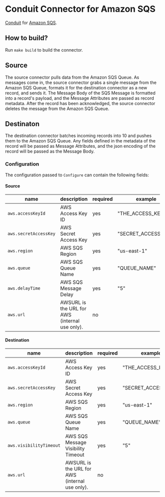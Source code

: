 # Conduit Connector for Amazon SQS

[Conduit](https://conduit.io) for [Amazon SQS](https://docs.aws.amazon.com/AWSSimpleQueueService/latest/SQSDeveloperGuide/welcome.html).

## How to build?

Run `make build` to build the connector.

## Source

The source connector pulls data from the Amazon SQS Queue. As messages come in, the source connector grabs a single message from the Amazon SQS Queue, formats it for the destination connector as a new record, and sends it. The Message Body of the SQS Message is formatted into a record's payload, and the Message Attributes are passed as record metadata. After the record has been acknowledged, the source connector deletes the message from the Amazon SQS Queue.

## Destinaton

The destination connector batches incoming records into 10 and pushes them to the Amazon SQS Queue. Any fields defined in the metadata of the record will be passed as Message Attributes, and the json encoding of the record will be passed as the Message Body.

### Configuration

The configuration passed to `Configure` can contain the following fields:

#### Source

| name                  | description                                    | required | example             |
| --------------------- | ---------------------------------------------- | -------- | ------------------- |
| `aws.accessKeyId`     | AWS Access Key ID                              | yes      | "THE_ACCESS_KEY_ID" |
| `aws.secretAccessKey` | AWS Secret Access Key                          | yes      | "SECRET_ACCESS_KEY" |
| `aws.region`          | AWS SQS Region                                 | yes      | "us-east-1"         |
| `aws.queue`           | AWS SQS Queue Name                             | yes      | "QUEUE_NAME"        |
| `aws.delayTime`       | AWS SQS Message Delay                          | yes      | "5"                 |
| `aws.url`             | AWSURL is the URL for AWS (internal use only). | no       |                     |

#### Destination

| name                    | description                                    | required | example             |
| ----------------------- | ---------------------------------------------- | -------- | ------------------- |
| `aws.accessKeyId`       | AWS Access Key ID                              | yes      | "THE_ACCESS_KEY_ID" |
| `aws.secretAccessKey`   | AWS Secret Access Key                          | yes      | "SECRET_ACCESS_KEY" |
| `aws.region`            | AWS SQS Region                                 | yes      | "us-east-1"         |
| `aws.queue`             | AWS SQS Queue Name                             | yes      | "QUEUE_NAME"        |
| `aws.visibilityTimeout` | AWS SQS Message Visibility Timeout             | yes      | "5"                 |
| `aws.url`               | AWSURL is the URL for AWS (internal use only). | no       |                     |
